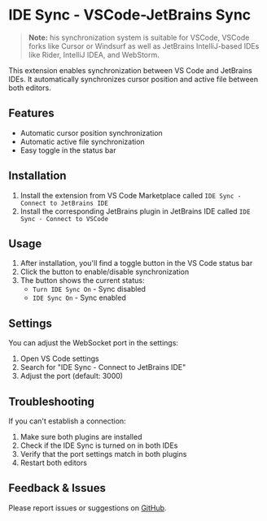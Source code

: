 # IDE Sync - VSCode-JetBrains Sync

>**Note:** his synchronization system is suitable for VSCode, VSCode forks like Cursor or Windsurf as well as JetBrains IntelliJ-based IDEs like Rider, IntelliJ IDEA, and WebStorm.

This extension enables synchronization between VS Code and JetBrains IDEs. It automatically synchronizes cursor position and active file between both editors.

## Features

- Automatic cursor position synchronization
- Automatic active file synchronization
- Easy toggle in the status bar

## Installation

1. Install the extension from VS Code Marketplace called `IDE Sync - Connect to JetBrains IDE`
2. Install the corresponding JetBrains plugin in JetBrains IDE called `IDE Sync - Connect to VSCode`

## Usage

1. After installation, you'll find a toggle button in the VS Code status bar
2. Click the button to enable/disable synchronization
3. The button shows the current status:
   - `Turn IDE Sync On` - Sync disabled
   - `IDE Sync On` - Sync enabled

## Settings

You can adjust the WebSocket port in the settings:

1. Open VS Code settings
2. Search for "IDE Sync - Connect to JetBrains IDE"
3. Adjust the port (default: 3000)

## Troubleshooting

If you can't establish a connection:
1. Make sure both plugins are installed
2. Check if the IDE Sync is turned on in both IDEs
3. Verify that the port settings match in both plugins
4. Restart both editors

## Feedback & Issues

Please report issues or suggestions on [GitHub](https://github.com/denisbalber/IDESync-VSCode-JetBrains/issues). 